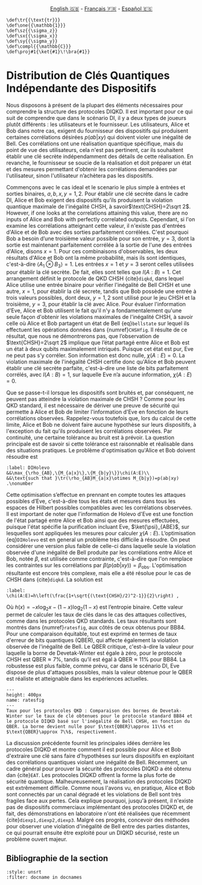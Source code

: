 <p style="text-align: center;">
    <a id="linken" href="../../../../en/content/index.html">English &#x1F1EC;&#x1F1E7;</a> - 
    <a id="linkfr" href="../../../../fr/content/index.html">Français &#x1F1EB;&#x1F1F7;</a> - 
    <a id="linkes" href="../../../../es/content/index.html">Español &#x1F1EA;&#x1F1F8;</a>
</p>
<script>
    currentPage = window.location.href;
    beforeLang = currentPage.slice(0, currentPage.indexOf("content") - 3);
    afterLang = currentPage.slice(currentPage.indexOf("content"));
    document.getElementById("linken").href = beforeLang + "en/" + afterLang;
    document.getElementById("linkfr").href = beforeLang + "fr/" + afterLang;
    document.getElementById("linkes").href = beforeLang + "es/" + afterLang;
</script>


```{math}
\def\tr{{\text{tr}}}
\def\one{{\mathbb{1}}}
\def\sz{{\sigma_z}}
\def\sx{{\sigma_x}}
\def\sy{{\sigma_y}}
\def\compl{{\mathbb{C}}}
\def\proj#1{\ket{#1}\!\bra{#1}}
```

# Distribution de Clés Quantiques Indépendante des Dispositifs

Nous disposons à présent de la plupart des éléments nécessaires pour comprendre la structure des protocoles DIQKD. Il est important pour ce qui suit de comprendre que dans le scénario DI, il y a deux types de joueurs plutôt différents : les utilisateurs et le fournisseur. Les utilisateurs, Alice et Bob dans notre cas, exigent du fournisseur des dispositifs qui produisent certaines corrélations désirées $p(ab|xy)$ qui doivent violer une inégalité de  Bell. Ces corrélations ont une réalisation quantique spécifique, mais du point de vue des utilisateurs, cela n'est pas pertinent, car ils souhaitent établir une clé secrète indépendamment des détails de cette réalisation. En revanche, le fournisseur se soucie de la réalisation et doit préparer un état et des mesures permettant d'obtenir les corrélations demandées par l'utilisateur, sinon l'utilisateur n’achètera pas les dispositifs.

Commençons avec le cas ideal et le scenario le plus simple à entrées et sorties binaires, $a,b,x,y=1,2$. Pour établir une clé secrète dans le cadre DI, Alice et Bob exigent des dispositifs qu’ils produisent la violation quantique maximale de l'inégalité CHSH, à savoir$\text{CHSH}=2\sqrt 2$. However, if one looks at the correlations attaining this value, there are no inputs of Alice and Bob with perfectly correlated outputs. Cependant, si l'on examine les corrélations atteignant cette valeur, il n'existe pas d'entrées d'Alice et de Bob avec des sorties parfaitement corrélées. C'est pourquoi Bob a besoin d’une troisième valeur possible pour son entrée, $y=3$, dont la sortie est maintenant parfaitement corrélée à la sortie de l'une des entrées d'Alice, disons $x=1$. Pour ces combinaisons d'observables, les deux résultats d'Alice et Bob ont la même probabilité, mais ils sont identiques, c'est-à-dire $\langle A_1\otimes B_3\rangle=1$. Les entrées $x=1$ et $y=3$ seront celles utilisées pour établir la clé secrète. De fait, elles sont telles que $I(A:B)=1$. Cet arrangement définit le protocole de QKD CHSH {cite}`diqkd`, dans lequel Alice utilise une entrée binaire pour vérifier l'inégalité de Bell CHSH et une autre, $x=1$, pour établir la clé secrete, tandis que Bob possède une entrée à trois valeurs possibles, dont deux, $y=1,2$ sont utilisé pour le jeu CHSH et la troisième, $y=3$, pour établir la clé avec Alice. Pour évaluer l'information d'Eve, Alice et Bob utilisent le fait qu'il n'y a fondamentalement qu'une seule façon d'obtenir les violations maximales de l'inégalité CHSH, à savoir celle où Alice et Bob partagent un état de Bell {eq}`bellstate` sur lequel ils effectuent les opérations données dans {numref}`CHSHfig`. Il résulte de ce résultat, que nous ne démontrerons pas, que l’observation de $\text{CHSH}=2\sqrt 2$ implique que l’état partagé entre Alice et Bob est un état à deux qubits maximalement intriqués. Puisque cet état est pur, Eve ne peut pas s’y corréler. Son information est donc nulle, $\chi(A:E)=0$. La violation maximale de l'inégalité CHSH certifie donc qu'Alice et Bob peuvent établir une clé secrète parfaite, c'est-à-dire une liste de bits parfaitement corrélés, avec $I(A:B)=1$, sur laquelle Eve n’a aucune information, $\chi(A:E)=0$.

Que se passe-t-il lorsque les dispositifs sont bruités et, par conséquent, ne peuvent pas atteindre la violation maximale de CHSH ? Comme pour les QKD standard, il est nécessaire de dériver une preuve de sécurité qui permette à Alice et Bob de limiter l'information d'Eve en fonction de leurs corrélations observées. Rappelez-vous toutefois que, lors du calcul de cette limite, Alice et Bob ne doivent faire aucune hypothèse sur leurs dispositifs, à l'exception du fait qu'ils produisent les corrélations observées. Par continuité, une certaine tolérance au bruit est à prévoir. La question principale est de savoir si cette tolérance est raisonnable et réalisable dans des situations pratiques. Le problème d'optimisation qu'Alice et Bob doivent résoudre est

```{math}
:label: DIHolevo
&&\max_{\rho_{AB},\{M_{a|x}\},\{M_{b|y}\}}\chi(A:E)\\
&&\text{such that }\tr(\rho_{AB}M_{a|x}\otimes M_{b|y})=p(ab|xy) .\nonumber
```

Cette optimisation s’effectue en prennant en compte toutes les attaques possibles d’Eve, c'est-à-dire tous les états et mesures dans tous les espaces de Hilbert possibles compatibles avec les corrélations observées. Il est important de noter que l'information de Holevo d'Eve est une fonction de l'état partagé entre Alice et Bob ainsi que des mesures effectuées, puisque l'état spécifie la purification incluant Eve, $\ket{\psi}_{ABE}$, sur lesquelles sont appliquées les mesures pour calculer $\chi(A:E)$. L’optimisation {eq}`DIHolevo` est en general un problème très difficile à résoudre. On peut considérer une version plus faible de celle-ci dans laquelle seule la violation observée d'une inégalité de Bell produite par les corrélations entre Alice et Bob, notée $\beta$, est utilisée comme contrainte, c'est-à-dire que l'on remplace les contraintes sur les corrélations par $\beta(p(ab|xy))=\beta_{\text{obs}}$. L'optimisation résultante est encore très complexe, mais elle a été résolue pour le cas de CHSH dans {cite}`diqkd`. La solution est

```{math}
:label:
\chi(A:E)=h\left(\frac{1+\sqrt{(\text{CHSH}/2)^2-1}}{2}\right) ,
```

Où  $h(x)=-x\log_2x-(1-x)\log_2(1-x)$ est l’entropie binaire. Cette valeur permet de calculer les taux de clés dans le cas des attaques collectives, comme dans les protocoles QKD standards. Les taux résultants sont montrés dans {numref}`ratesfig`, aux côtés de ceux obtenus pour BB84. Pour une comparaison équitable, tout est exprimé en termes de taux d'erreur de bits quantiques (QBER), qui affecte également la violation observée de l'inégalité de Bell. Le QBER critique, c'est-à-dire la valeur pour laquelle la borne de Devetak-Winter est égale à zéro, pour le protocole CHSH est $\text{QBER}\approx 7\%$, tandis qu’il est égal à $\text{QBER}\approx 11\%$ pour BB84. La robustesse est plus faible, comme prévu, car dans le scénario DI, Eve dispose de plus d'attaques possibles, mais la valeur obtenue pour le QBER est réaliste et atteignable dans les expériences actuelles.

```{figure} ./Key_Rates.png
---
height: 400px
name: ratesfig
---
Taux pour les protocoles QKD : Comparaison des bornes de Devetak-Winter sur le taux de clé obtenues pour le protocole standard BB84 et le protocole DIQKD basé sur l'inégalité de Bell CHSH, en fonction du QBER. La borne devient nulle pour $\text{QBER}\approx 11\%$ et $\text{QBER}\approx 7\%$, respectivement.
```

La discussion précédente fournit les principales idées derrière les protocoles DIQKD et montre comment il est possible pour Alice et Bob d'extraire une clé sans faire d'hypothèses sur leurs dispositifs en exploitant des corrélations quantiques violant une inégalité de Bell. Récemment, un cadre général pour prouver la sécurité des protocoles DIQKD a été obtenu dan {cite}`EAT`. Les protocoles DIQKD offrent la forme la plus forte de sécurité quantique. Malheureusement, la réalisation des protocoles DIQKD est extrêmement difficile. Comme nous l'avons vu, en pratique, Alice et Bob sont connectés par un canal dégradé et les violations de Bell sont très fragiles face aux pertes. Cela explique pourquoi, jusqu'à présent, il n'existe pas de dispositifs commerciaux implémentant des protocoles DIQKD et, de fait, des démonstrations en laboratoire n'ont été réalisées que récemment {cite}`diexp1,diexp2,diexp3`. Malgré ces progrès, concevoir des méthodes pour observer une violation d'inégalité de Bell entre des parties distantes, ce qui pourrait ensuite être exploité pour un DIQKD sécurisé, reste un problème ouvert majeur.

## Bibliographie de la section
```{bibliography}
:style: unsrt
:filter: docname in docnames
```




